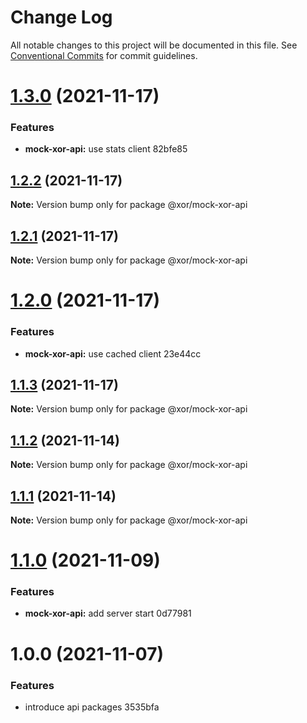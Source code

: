 # Change Log

All notable changes to this project will be documented in this file.
See [Conventional Commits](https://conventionalcommits.org) for commit guidelines.

# [1.3.0](/compare/@xor/mock-xor-api@1.2.2...@xor/mock-xor-api@1.3.0) (2021-11-17)


### Features

* **mock-xor-api:** use stats client 82bfe85





## [1.2.2](/compare/@xor/mock-xor-api@1.2.1...@xor/mock-xor-api@1.2.2) (2021-11-17)

**Note:** Version bump only for package @xor/mock-xor-api





## [1.2.1](/compare/@xor/mock-xor-api@1.2.0...@xor/mock-xor-api@1.2.1) (2021-11-17)

**Note:** Version bump only for package @xor/mock-xor-api





# [1.2.0](/compare/@xor/mock-xor-api@1.1.3...@xor/mock-xor-api@1.2.0) (2021-11-17)


### Features

* **mock-xor-api:** use cached client 23e44cc





## [1.1.3](/compare/@xor/mock-xor-api@1.1.2...@xor/mock-xor-api@1.1.3) (2021-11-17)

**Note:** Version bump only for package @xor/mock-xor-api





## [1.1.2](/compare/@xor/mock-xor-api@1.1.1...@xor/mock-xor-api@1.1.2) (2021-11-14)

**Note:** Version bump only for package @xor/mock-xor-api





## [1.1.1](/compare/@xor/mock-xor-api@1.1.0...@xor/mock-xor-api@1.1.1) (2021-11-14)

**Note:** Version bump only for package @xor/mock-xor-api





# [1.1.0](/compare/@xor/mock-xor-api@1.0.0...@xor/mock-xor-api@1.1.0) (2021-11-09)


### Features

* **mock-xor-api:** add server start 0d77981





# 1.0.0 (2021-11-07)


### Features

* introduce api packages 3535bfa
